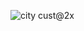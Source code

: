 ![city cust@2x](https://user-images.githubusercontent.com/67943118/86768597-77132b00-c06b-11ea-9461-ff9c96bdc07f.png)
